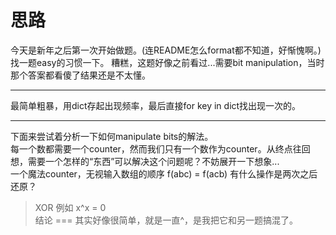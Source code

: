思路
===
今天是新年之后第一次开始做题。(连README怎么format都不知道，好惭愧啊。)  
找一题easy的习惯一下。
糟糕，这题好像之前看过...需要bit manipulation，当时那个答案都看傻了结果还是不太懂。  

___
最简单粗暴，用dict存起出现频率，最后直接for key in dict找出现一次的。  
___
下面来尝试着分析一下如何manipulate bits的解法。  
每一个数都需要一个counter，然而我们只有一个数作为counter。从终点往回想，需要一个怎样的“东西”可以解决这个问题呢？不妨展开一下想象...  
一个魔法counter，无视输入数组的顺序 f(abc) = f(acb)
有什么操作是两次之后还原？  
> XOR 例如 x^x = 0  
结论
===
其实好像很简单，就是一直^，是我把它和另一题搞混了。
